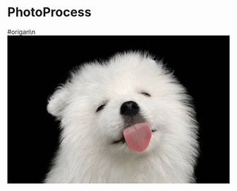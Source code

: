 # PhotoProcess
#origan\n
![img](https://github.com/leolee1204/PhotoProcess/blob/eac12daf9aa28715736ba820c0d09916a273baca/original/img_original.png)
